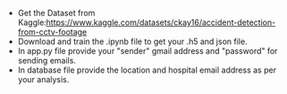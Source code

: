 * Get the  Dataset from Kaggle:https://www.kaggle.com/datasets/ckay16/accident-detection-from-cctv-footage
* Download and train the .ipynb file to get your .h5 and json file.
* In app.py file provide your "sender" gmail address and "password" for sending emails. 
* In database file provide the location and hospital email address as per your analysis.
  
